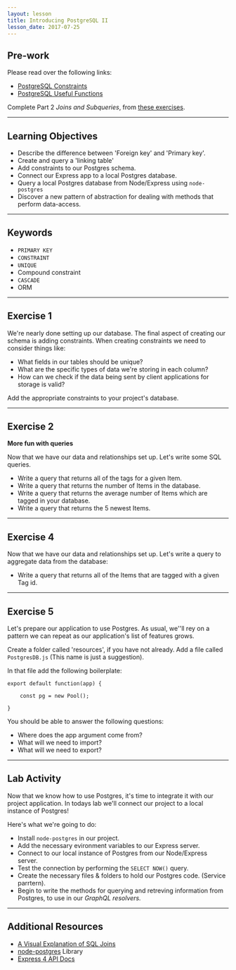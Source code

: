 ```yaml
---
layout: lesson
title: Introducing PostgreSQL II
lesson_date: 2017-07-25
---
```


## Pre-work

Please read over the following links:

- [PostgreSQL Constraints](https://www.tutorialspoint.com/postgresql/postgresql_constraints.htm)
- [PostgreSQL Useful Functions](https://www.tutorialspoint.com/postgresql/postgresql_useful_functions.htm)

Complete Part 2 *Joins and Subqueries*, from [these exercises](https://pgexercises.com/questions/joins/).

---

## Learning Objectives

- Describe the difference between 'Foreign key' and 'Primary key'.
- Create and query a 'linking table'
- Add constraints to our Postgres schema.
- Connect our Express app to a local Postgres database.
- Query a local Postgres database from Node/Express using ```node-postgres```
- Discover a new pattern of abstraction for dealing with methods that perform data-access.

---

## Keywords

- `PRIMARY KEY`
- `CONSTRAINT`
- `UNIQUE`
- Compound constraint
- `CASCADE`
- ORM

---

## Exercise 1

We're nearly done setting up our database. The final aspect of creating our schema is adding constraints.
When creating constraints we need to consider things like:

- What fields in our tables should be unique?
- What are the specific types of data we're storing in each column?
- How can we check if the data being sent by client applications for storage is valid?

Add the appropriate constraints to your project's database.

---
## Exercise 2

**More fun with queries**

Now that we have our data and relationships set up. Let's write some SQL queries.

- Write a query that returns all of the tags for a given Item.
- Write a query that returns the number of Items in the database.
- Write a query that returns the average number of Items which are tagged in your database.
- Write a query that returns the 5 newest Items.

---

## Exercise 4

Now that we have our data and relationships set up. Let's write a query to aggregate data from the database:

- Write a query that returns all of the Items that are tagged with a given Tag id.

---

## Exercise 5

Let's prepare our application to use Postgres. As usual, we''ll rey on a pattern we can repeat as our 
application's list of features grows.

Create a folder called 'resources', if you have not already. Add a file called ```PostgresDB.js``` (This name is just a suggestion).

In that file add the following boilerplate: 

```
export default function(app) {

    const pg = new Pool();

}
```

You should be able to answer the following questions:

- Where does the app argument come from?
- What will we need to import?
- What will we need to export?


---

## Lab Activity

Now that we know how to use Postgres, it's time to integrate it with our project application.
In todays lab we'll connect our project to a local instance of Postgres!

Here's what we're going to do:

- Install ```node-postgres``` in our project. 
- Add the necessary evironment variables to our Express server.
- Connect to our local instance of Postgres from our Node/Express server.
- Test the connection by performing the ```SELECT NOW()``` query.
- Create the necessary files & folders to hold our Postgres code. (Service parrtern).
- Begin to write the methods for querying and retreving information from Postgres, to use in our *GraphQL resolvers.*

---

## Additional Resources

- [A Visual Explanation of SQL Joins](https://blog.codinghorror.com/a-visual-explanation-of-sql-joins/)
- [node-postgres](https://node-postgres.com/) Library
- [Express 4 API Docs](http://expressjs.com/tr/api.html)

